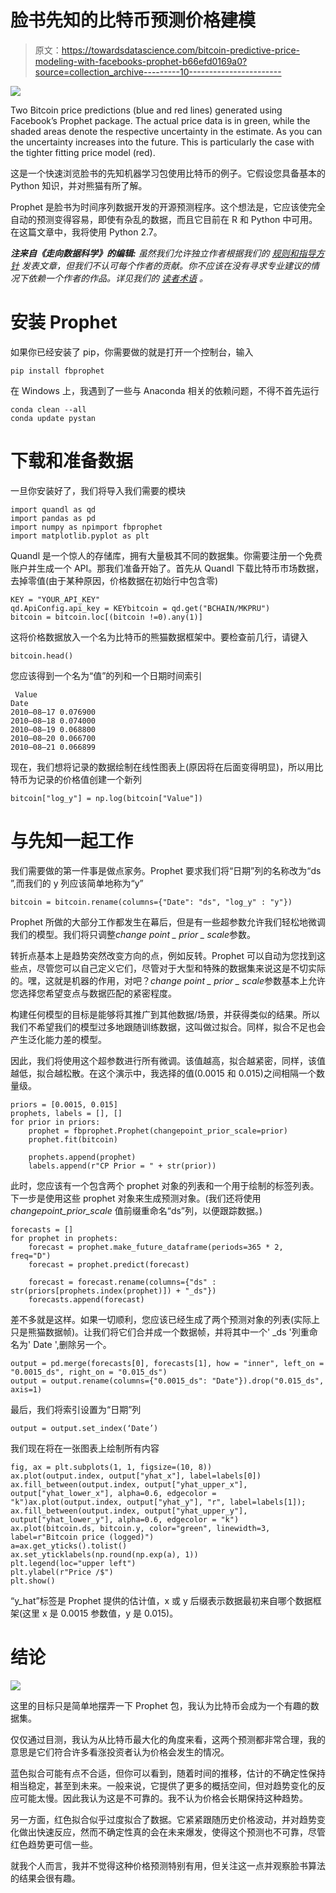 # 脸书先知的比特币预测价格建模

> 原文：<https://towardsdatascience.com/bitcoin-predictive-price-modeling-with-facebooks-prophet-b66efd0169a0?source=collection_archive---------10----------------------->

![](img/468738e61dffa2b7a5bc4af5484c520b.png)

Two Bitcoin price predictions (blue and red lines) generated using Facebook’s Prophet package. The actual price data is in green, while the shaded areas denote the respective uncertainty in the estimate. As you can the uncertainty increases into the future. This is particularly the case with the tighter fitting price model (red).

这是一个快速浏览脸书的先知机器学习包使用比特币的例子。它假设您具备基本的 Python 知识，并对熊猫有所了解。

Prophet 是脸书为时间序列数据开发的开源预测程序。这个想法是，它应该使完全自动的预测变得容易，即使有杂乱的数据，而且它目前在 R 和 Python 中可用。在这篇文章中，我将使用 Python 2.7。

***注来自《走向数据科学》的编辑:*** *虽然我们允许独立作者根据我们的* [*规则和指导方针*](/questions-96667b06af5) *发表文章，但我们不认可每个作者的贡献。你不应该在没有寻求专业建议的情况下依赖一个作者的作品。详见我们的* [*读者术语*](/readers-terms-b5d780a700a4) *。*

# 安装 Prophet

如果你已经安装了 pip，你需要做的就是打开一个控制台，输入

```
pip install fbprophet
```

在 Windows 上，我遇到了一些与 Anaconda 相关的依赖问题，不得不首先运行

```
conda clean --all
conda update pystan
```

# 下载和准备数据

一旦你安装好了，我们将导入我们需要的模块

```
import quandl as qd
import pandas as pd
import numpy as npimport fbprophet
import matplotlib.pyplot as plt
```

Quandl 是一个惊人的存储库，拥有大量极其不同的数据集。你需要注册一个免费账户并生成一个 API。那我们准备开始了。首先从 Quandl 下载比特币市场数据，去掉零值(由于某种原因，价格数据在初始行中包含零)

```
KEY = "YOUR_API_KEY"
qd.ApiConfig.api_key = KEYbitcoin = qd.get("BCHAIN/MKPRU")
bitcoin = bitcoin.loc[(bitcoin !=0).any(1)]
```

这将价格数据放入一个名为比特币的熊猫数据框架中。要检查前几行，请键入

```
bitcoin.head()
```

您应该得到一个名为“值”的列和一个日期时间索引

```
 Value
Date 
2010–08–17 0.076900
2010–08–18 0.074000
2010–08–19 0.068800
2010–08–20 0.066700
2010–08–21 0.066899
```

现在，我们想将记录的数据绘制在线性图表上(原因将在后面变得明显)，所以用比特币为记录的价格值创建一个新列

```
bitcoin["log_y"] = np.log(bitcoin["Value"])
```

# 与先知一起工作

我们需要做的第一件事是做点家务。Prophet 要求我们将“日期”列的名称改为“ds ”,而我们的 y 列应该简单地称为“y”

```
bitcoin = bitcoin.rename(columns={"Date": "ds", "log_y" : "y"})
```

Prophet 所做的大部分工作都发生在幕后，但是有一些超参数允许我们轻松地微调我们的模型。我们将只调整*change point _ prior _ scale*参数。

转折点基本上是趋势突然改变方向的点，例如反转。Prophet 可以自动为您找到这些点，尽管您可以自己定义它们，尽管对于大型和特殊的数据集来说这是不切实际的。嘿，这就是机器的作用，对吧？*change point _ prior _ scale*参数基本上允许您选择您希望变点与数据匹配的紧密程度。

构建任何模型的目标是能够将其推广到其他数据/场景，并获得类似的结果。所以我们不希望我们的模型过多地跟随训练数据，这叫做过拟合。同样，拟合不足也会产生泛化能力差的模型。

因此，我们将使用这个超参数进行所有微调。该值越高，拟合越紧密，同样，该值越低，拟合越松散。在这个演示中，我选择的值(0.0015 和 0.015)之间相隔一个数量级。

```
priors = [0.0015, 0.015]
prophets, labels = [], []
for prior in priors:
    prophet = fbprophet.Prophet(changepoint_prior_scale=prior)
    prophet.fit(bitcoin)

    prophets.append(prophet)
    labels.append(r"CP Prior = " + str(prior))
```

此时，您应该有一个包含两个 prophet 对象的列表和一个用于绘制的标签列表。下一步是使用这些 prophet 对象来生成预测对象。(我们还将使用 *changepoint_prior_scale* 值前缀重命名“ds”列，以便跟踪数据。)

```
forecasts = []
for prophet in prophets:
    forecast = prophet.make_future_dataframe(periods=365 * 2,                                                    freq="D")
    forecast = prophet.predict(forecast)

    forecast = forecast.rename(columns={"ds" : str(priors[prophets.index(prophet)]) + "_ds"})
    forecasts.append(forecast)
```

差不多就是这样。如果一切顺利，您应该已经生成了两个预测对象的列表(实际上只是熊猫数据帧)。让我们将它们合并成一个数据帧，并将其中一个' _ds '列重命名为' Date ',删除另一个。

```
output = pd.merge(forecasts[0], forecasts[1], how = "inner", left_on = "0.0015_ds", right_on = "0.015_ds")
output = output.rename(columns={"0.0015_ds": "Date"}).drop("0.015_ds", axis=1)
```

最后，我们将索引设置为“日期”列

```
output = output.set_index(‘Date’)
```

我们现在将在一张图表上绘制所有内容

```
fig, ax = plt.subplots(1, 1, figsize=(10, 8))
ax.plot(output.index, output["yhat_x"], label=labels[0])
ax.fill_between(output.index, output["yhat_upper_x"], output["yhat_lower_x"], alpha=0.6, edgecolor = "k")ax.plot(output.index, output["yhat_y"], "r", label=labels[1]);
ax.fill_between(output.index, output["yhat_upper_y"], output["yhat_lower_y"], alpha=0.6, edgecolor = "k")
ax.plot(bitcoin.ds, bitcoin.y, color="green", linewidth=3, label=r"Bitcoin price (logged)")
a=ax.get_yticks().tolist()
ax.set_yticklabels(np.round(np.exp(a), 1))
plt.legend(loc="upper left")
plt.ylabel(r"Price /$")
plt.show()
```

“y_hat”标签是 Prophet 提供的估计值，x 或 y 后缀表示数据最初来自哪个数据框架(这里 x 是 0.0015 参数值，y 是 0.015)。

# 结论

![](img/468738e61dffa2b7a5bc4af5484c520b.png)

这里的目标只是简单地摆弄一下 Prophet 包，我认为比特币会成为一个有趣的数据集。

仅仅通过目测，我认为从比特币最大化的角度来看，这两个预测都非常合理，我的意思是它们符合许多看涨投资者认为价格会发生的情况。

蓝色拟合可能有点不合适，但你可以看到，随着时间的推移，估计的不确定性保持相当稳定，甚至到未来。一般来说，它提供了更多的概括空间，但对趋势变化的反应可能太慢。因此我认为这是不可靠的。我不认为价格会长期保持这种趋势。

另一方面，红色拟合似乎过度拟合了数据。它紧紧跟随历史价格波动，并对趋势变化做出快速反应，然而不确定性真的会在未来爆发，使得这个预测也不可靠，尽管红色趋势更可信一些。

就我个人而言，我并不觉得这种价格预测特别有用，但关注这一点并观察脸书算法的结果会很有趣。
